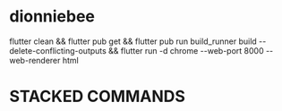 # dionniebee

flutter clean && flutter pub get && flutter pub run build_runner build --delete-conflicting-outputs && flutter run -d chrome --web-port 8000 --web-renderer html

# STACKED COMMANDS
